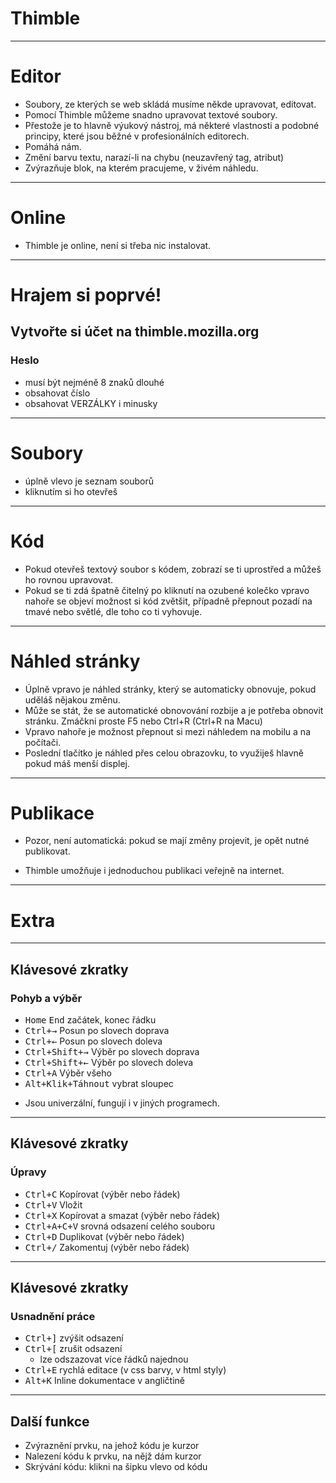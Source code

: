 <!-- .slide: data-state="c-slide-inter" -->

# Thimble

---

# Editor

>>>
* Soubory, ze kterých se web skládá musíme někde upravovat, editovat.
* Pomocí Thimble můžeme snadno upravovat textové soubory.
* Přestože je to hlavně výukový nástroj, má některé vlastnosti a podobné principy, které jsou běžné v profesionálních editorech.
* Pomáhá nám.
 * Změní barvu textu, narazí-li na chybu (neuzavřený tag, atribut)
 * Zvýrazňuje blok, na kterém pracujeme, v živém náhledu.

---

# Online

>>>
* Thimble je online, není si třeba nic instalovat.

---

<!-- .slide: data-state="c-slide-task" -->

# Hrajem si poprvé!

## Vytvořte si účet na thimble.mozilla.org

### Heslo

* musí být nejméně 8 znaků dlouhé
* obsahovat číslo
* obsahovat VERZÁLKY i minusky

---

# Soubory

>>>
* úplně vlevo je seznam souborů
* kliknutím si ho otevřeš

---

# Kód

>>>
* Pokud otevřeš textový soubor s kódem, zobrazí se ti uprostřed a můžeš ho rovnou upravovat.
* Pokud se ti zdá špatně čitelný po kliknutí na ozubené kolečko vpravo nahoře se objeví možnost si kód zvětšit, případně přepnout pozadí na tmavé nebo světlé, dle toho co ti vyhovuje.

---

# Náhled stránky

>>>
* Úplně vpravo je náhled stránky, který se automaticky obnovuje, pokud uděláš nějakou změnu.
* Může se stát, že se automatické obnovování rozbije a je potřeba obnovit stránku. Zmáčkni proste F5 nebo Ctrl+R (Ctrl+R na Macu)
* Vpravo nahoře je možnost přepnout si mezi náhledem na mobilu a na počítači.
* Poslední tlačítko je náhled přes celou obrazovku, to využiješ hlavně pokud máš menší displej.

---

# Publikace

* Pozor, není automatická: pokud se mají změny projevit, je opět nutné publikovat.

>>>
* Thimble umožňuje i jednoduchou publikaci veřejně na internet.


---

# Extra

---

## Klávesové zkratky

### Pohyb a výběr
* <kbd>Home</kbd> <kbd>End</kbd> začátek, konec řádku
* <kbd class="nichtvergissmeinnicht">Ctrl+→</kbd> Posun po slovech doprava
* <kbd class="nichtvergissmeinnicht">Ctrl+←</kbd> Posun po slovech doleva
* <kbd>Ctrl+Shift+→</kbd> Výběr po slovech doprava
* <kbd>Ctrl+Shift+←</kbd> Výběr po slovech doleva
* <kbd class="nichtvergissmeinnicht">Ctrl+A</kbd> Výběr všeho
* <kbd class="nichtvergissmeinnicht">Alt+Klik+Táhnout</kbd> vybrat sloupec

>>>
* Jsou univerzální, fungují i v jiných programech.

---

## Klávesové zkratky

### Úpravy
* <kbd>Ctrl+C</kbd> Kopírovat (výběr nebo řádek)
* <kbd>Ctrl+V</kbd> Vložit
* <kbd>Ctrl+X</kbd> Kopírovat a smazat (výběr nebo řádek)
* <kbd>Ctrl+A+C+V</kbd> srovná odsazení celého souboru
* <kbd class="nichtvergissmeinnicht">Ctrl+D</kbd> Duplikovat (výběr nebo řádek)
* <kbd class="nichtvergissmeinnicht">Ctrl+/</kbd> Zakomentuj (výběr nebo řádek)

---

## Klávesové zkratky
### Usnadnění práce
* <kbd class="nichtvergissmeinnicht">Ctrl+]</kbd> zvýšit odsazení
* <kbd class="nichtvergissmeinnicht">Ctrl+[</kbd> zrušit odsazení
	* lze odszazovat více řádků najednou
* <kbd class="nichtvergissmeinnicht">Ctrl+E</kbd> rychlá editace (v css barvy, v html styly)
* <kbd class="nichtvergissmeinnicht">Alt+K</kbd> Inline dokumentace v angličtině

---

## Další funkce

* Zvýraznění prvku, na jehož kódu je kurzor
* Nalezení kódu k prvku, na nějž dám kurzor
* Skrývání kódu: klikni na šipku vlevo od kódu
